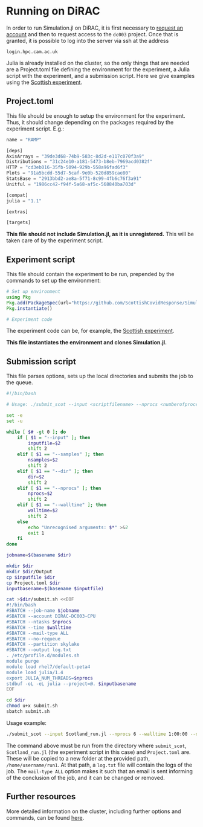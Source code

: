 # Running on DiRAC

In order to run Simulation.jl on DiRAC, it is first necessary to [request an account](https://safe.epcc.ed.ac.uk/dirac/)
and then to request access to the `dc003` project. Once that is granted, it is possible to log
into the server via ssh at the address
```
login.hpc.cam.ac.uk
```

Julia is already installed on the cluster, so the only things that are needed are a Project.toml
file defining the environment for the experiment, a Julia script with the experiment, and a
submission script. Here we give examples using the [Scottish experiment](https://github.com/ScottishCovidResponse/Simulation.jl/blob/dev/examples/Epidemiology/Scotland_run.jl).

## Project.toml

This file should be enough to setup the environment for the experiment. Thus, it should
change depending on the packages required by the experiment script. E.g.:

```julia
name = "RAMP"

[deps]
AxisArrays = "39de3d68-74b9-583c-8d2d-e117c070f3a9"
Distributions = "31c24e10-a181-5473-b8eb-7969acd0382f"
HTTP = "cd3eb016-35fb-5094-929b-558a96fad6f3"
Plots = "91a5bcdd-55d7-5caf-9e0b-520d859cae80"
StatsBase = "2913bbd2-ae8a-5f71-8c99-4fb6c76f3a91"
Unitful = "1986cc42-f94f-5a68-af5c-568840ba703d"

[compat]
julia = "1.1"

[extras]

[targets]
```

**This file should not include Simulation.jl, as it is unregistered.** This will be taken care
of by the experiment script.

## Experiment script

This file should contain the experiment to be run, prepended by the commands to set up the
environment:
```julia
# Set up environment
using Pkg
Pkg.add(PackageSpec(url="https://github.com/ScottishCovidResponse/Simulation.jl.git"))
Pkg.instantiate()

# Experiment code
```
The experiment code can be, for example, the [Scottish experiment](https://github.com/ScottishCovidResponse/Simulation.jl/blob/dev/examples/Epidemiology/Scotland_run.jl).

**This file instantiates the environment and clones Simulation.jl.**

## Submission script

This file parses options, sets up the local directories and submits the job to the queue.

```sh
#!/bin/bash

# Usage: ./submit_scot --input <scriptfilename> --nprocs <numberofprocesses> --walltime <walltime> --dir <pathtorundir>

set -e
set -u

while [ $# -gt 0 ]; do
    if [ $1 = "--input" ]; then
        inputfile=$2
        shift 2
    elif [ $1 == "--samples" ]; then
        nsamples=$2
        shift 2
    elif [ $1 == "--dir" ]; then
        dir=$2
        shift 2
    elif [ $1 == "--nprocs" ]; then
        nprocs=$2
        shift 2
    elif [ $1 == "--walltime" ]; then
        walltime=$2
        shift 2
    else
        echo "Unrecognised arguments: $*" >&2
        exit 1
    fi
done

jobname=$(basename $dir)

mkdir $dir
mkdir $dir/Output
cp $inputfile $dir
cp Project.toml $dir
inputbasename=$(basename $inputfile)

cat >$dir/submit.sh <<EOF
#!/bin/bash
#SBATCH --job-name $jobname
#SBATCH --account DIRAC-DC003-CPU
#SBATCH --ntasks $nprocs
#SBATCH --time $walltime
#SBATCH --mail-type ALL
#SBATCH --no-requeue
#SBATCH --partition skylake
#SBATCH --output log.txt
. /etc/profile.d/modules.sh
module purge
module load rhel7/default-peta4
module load julia/1.4
export JULIA_NUM_THREADS=$nprocs
stdbuf -oL -eL julia --project=@. $inputbasename
EOF

cd $dir
chmod u+x submit.sh
sbatch submit.sh
```

Usage example:
```sh
./submit_scot --input Scotland_run.jl --nprocs 6 --walltime 1:00:00 --dir /home/username/run1
```
The command above must be run from the directory where `submit_scot`, `Scotland_run.jl` (the
experiment script in this case) and `Project.toml` are. These will be copied to a new folder
at the provided path, `/home/username/run1`. At that path, a `log.txt` file will contain the
logs of the job. The `mail-type ALL` option makes it such that an email is sent informing of
the conclusion of the job, and it can be changed or removed.

## Further resources

More detailed information on the cluster, including further options and commands, can be found [here](https://docs.hpc.cam.ac.uk/hpc/user-guide/quickstart.html).

